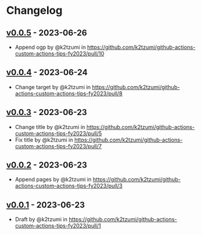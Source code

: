 # Changelog

## [v0.0.5](https://github.com/k2tzumi/github-actions-custom-actions-tips-fy2023/compare/v0.0.4...v0.0.5) - 2023-06-26
- Append ogp by @k2tzumi in https://github.com/k2tzumi/github-actions-custom-actions-tips-fy2023/pull/10

## [v0.0.4](https://github.com/k2tzumi/github-actions-custom-actions-tips-fy2023/compare/v0.0.3...v0.0.4) - 2023-06-24
- Change target by @k2tzumi in https://github.com/k2tzumi/github-actions-custom-actions-tips-fy2023/pull/8

## [v0.0.3](https://github.com/k2tzumi/github-actions-custom-actions-tips-fy2023/compare/v0.0.2...v0.0.3) - 2023-06-23
- Change title by @k2tzumi in https://github.com/k2tzumi/github-actions-custom-actions-tips-fy2023/pull/5
- Fix title by @k2tzumi in https://github.com/k2tzumi/github-actions-custom-actions-tips-fy2023/pull/7

## [v0.0.2](https://github.com/k2tzumi/github-actions-custom-actions-tips-fy2023/compare/v0.0.1...v0.0.2) - 2023-06-23
- Append pages by @k2tzumi in https://github.com/k2tzumi/github-actions-custom-actions-tips-fy2023/pull/3

## [v0.0.1](https://github.com/k2tzumi/github-actions-custom-actions-tips-fy2023/commits/v0.0.1) - 2023-06-23
- Draft by @k2tzumi in https://github.com/k2tzumi/github-actions-custom-actions-tips-fy2023/pull/1
